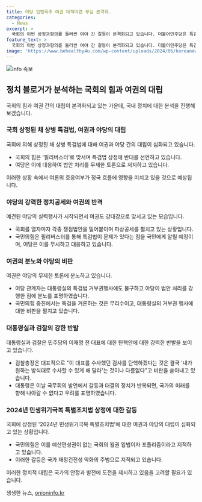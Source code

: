 ```yaml
---
title: 야당 입법폭주 여권 대책마련 부심 본격화.
categories:
  - News
excerpt: >
  국회의 이번 상정과항의를 둘러싼 여야 간 갈등이 본격화되고 있습니다. 더불어민주당은 특검법 상정을 밀어붙이고 국민의힘은 필리버스터로 맞선 채, 여론의 호응 여부가 정국 흐름을 좌우할 전망입니다. 이에 대한 대통령실과 검찰총장의 강력한 반발과 윤석열 대통령의 우려 표명도 이어지고 있습니다. 또한, 여당과 야당은 2024년 민생위기극복 특별조치법 상정을 놓고 대립하고 있으며 이로 인해 국회는 긴장된 상황에 처해있습니다.
feature_text: >
  국회의 이번 상정과항의를 둘러싼 여야 간 갈등이 본격화되고 있습니다. 더불어민주당은 특검법 상정을 밀어붙이고 국민의힘은 필리버스터로 맞선 채, 여론의 호응 여부가 정국 흐름을 좌우할 전망입니다. 이에 대한 대통령실과 검찰총장의 강력한 반발과 윤석열 대통령의 우려 표명도 이어지고 있습니다. 또한, 여당과 야당은 2024년 민생위기극복 특별조치법 상정을 놓고 대립하고 있으며 이로 인해 국회는 긴장된 상황에 처해있습니다.
image: 'https://www.behealthy4u.com/wp-content/uploads/2024/06/koreanews.jpg'
---
```


<p><img src="https://www.behealthy4u.com/wp-content/uploads/2024/06/koreanews.jpg" alt="info 속보" /></p>

<h2 data-ke-size="size26">정치 블로거가 분석하는 국회의 힘과 여권의 대립</h2>

<p data-ke-size="size16">국회의 힘과 여권 간의 대립이 본격화되고 있는 가운데, 국내 정치에 대한 분석을 진행해보겠습니다.</p>

<h3>국회 상정된 채 상병 특검법, 여권과 야당의 대립</h3>

<p data-ke-size="size16">국회에 의해 상정된 채 상병 특검법에 대해 여권과 야당 간의 대립이 심화되고 있습니다.</p>

<ul>
<li>국회의 힘은 '필리버스터'로 맞서며 특검법 상정에 반대를 선언하고 있습니다.</li>
<li>여당은 이에 대응하여 법안 처리를 무제한 토론으로 저지하고 있습니다.</li>
</ul>

<p data-ke-size="size16">이러한 상황 속에서 여론의 호응여부가 정국 흐름에 영향을 미치고 있을 것으로 예상됩니다.</p>

<h3>야당의 강력한 정치공세와 여권의 반격</h3>

<p data-ke-size="size16">예견된 야당의 실력행사가 시작되면서 여권도 강대강으로 맞서고 있는 모습입니다.</p>

<ul>
<li>국회를 열자마자 각종 쟁점법안을 밀어붙이며 파상공세를 펼치고 있는 상황입니다.</li>
<li>국민의힘은 필리버스터를 통해 특검법이 문제가 있다는 점을 국민에게 알릴 예정이며, 여당은 이를 무시하고 대응하고 있습니다.</li>
</ul>

<h3>여권의 분노와 야당의 비판</h3>

<p data-ke-size="size16">여권은 야당의 무제한 토론에 분노하고 있습니다.</p>

<ul>
<li>여당 관계자는 대통령실의 특검법 거부권행사에도 불구하고 야당이 법안 처리를 강행한 점에 분노를 표명하였습니다.</li>
<li>국민의힘 중진에서는 특검을 거론하는 것은 무리수이고, 대통령실의 거부권 행사에 대한 비판을 펼치고 있습니다.</li>
</ul>

<h3>대통령실과 검찰의 강한 반발</h3>

<p data-ke-size="size16">대통령실과 검찰은 민주당의 이재명 전 대표에 대한 탄핵안에 대한 강력한 반발을 보이고 있습니다.</p>

<ul>
<li>검찰총장은 대표적으로 "이 대표를 수사했던 검사를 탄핵하겠다는 것은 결국 '내가 원하는 방식대로 수사할 수 있게 해 달라'는 것이나 다름없다"고 비판을 쏟아내고 있습니다.</li>
<li>대통령은 이날 국무회의 발언에서 갈등과 대결의 정치가 반복되면, 국가의 미래를 향해 나아갈 수 없다고 우려를 표명하였습니다.</li>
</ul>

<h3>2024년 민생위기극복 특별조치법 상정에 대한 갈등</h3>

<p data-ke-size="size16">국회에 상정된 '2024년 민생위기극복 특별조치법'에 대한 여권과 야당의 대립이 심화되고 있는 상황입니다.</p>

<ul>
<li>국민의힘은 이를 예산편성권이 없는 국회의 월권 입법이자 포퓰리즘이라고 지적하고 있습니다.</li>
<li>이러한 갈등은 국가 재정건전성 악화의 주범으로 지적되고 있습니다.</li>
</ul>

<p data-ke-size="size16">이러한 정치적 대립은 국가의 안정과 발전에 도전을 제시하고 있음을 고려할 필요가 있습니다.</p>
생생한 뉴스, <a href="https://onioninfo.kr" rel="dofollow">onioninfo.kr</a>


